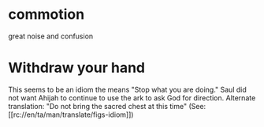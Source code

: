 # commotion

great noise and confusion

# Withdraw your hand

This seems to be an idiom the means "Stop what you are doing." Saul did not want Ahijah to continue to use the ark to ask God for direction. Alternate translation: "Do not bring the sacred chest at this time" (See: [[rc://en/ta/man/translate/figs-idiom]])

